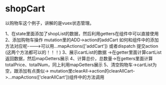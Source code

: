 # shopCart
以购物车这个例子，讲解的是vuex状态管理。

1、在state里面添加了shopList的数据，然后利用getters在组件中可以直接使用
2、添加购物车操作 mutation里的ADD->action的addCart   如何和组件中的添加方法对应呢---->可以用...mapActions(['addCart'])   或者dispatch 提交action
(这两个方法都可以的！！！)
3、展示cartList的数据 ->在getter里面计算cartList返回数据，然后mapGetters展示
4、计算总价，总数量->在getters里面计算totalPrice、totalNum，同上利用mapGetters展示
5、清空购物车->cartList为空，跟添加有点类似-> mutation里clearAll->action的clearAllCart->...mapActions(['clearAllCart'])组件中的方法调用

